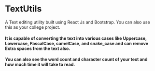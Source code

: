 # TextUtils
 A Text editing utility built using React Js and Bootstrap. You can also use this as your college project.
 #### It is capable of converting the text into various cases like Uppercase, Lowercase, PascalCase, camelCase, and snake_case and can remove Extra spaces from the text also.
 #### You can also see the word count and character count of your text and how much time it will take to read.
